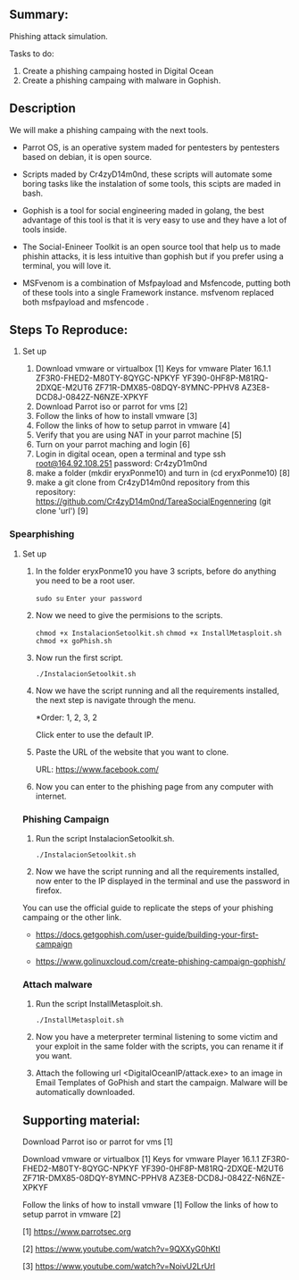 ## Summary:

Phishing attack simulation.

Tasks to do:

1. Create a phishing campaing hosted in Digital Ocean
2. Create a phishing campaing with malware in Gophish.

## Description

We will make a phishing campaing with the next tools.

- Parrot OS, is an operative system maded for pentesters by pentesters based on debian, it is open source.

- Scripts maded by Cr4zyD14m0nd, these scripts will automate some boring tasks like the instalation of some tools, this scipts are maded in bash.

- Gophish is a tool for social engineering maded in golang, the best advantage of this tool is that it is very easy to use and they have a lot of tools inside.

- The Social-Enineer Toolkit is an open source tool that help us to made phishin attacks, it is less intuitive than gophish but if you prefer using a terminal, you will love it.

- MSFvenom is a combination of Msfpayload and Msfencode, putting both of these tools into a single Framework instance. msfvenom replaced both msfpayload and msfencode .

## Steps To Reproduce:

1. Set up

    1. Download vmware or virtualbox [1]
    Keys for vmware Plater 16.1.1
    ZF3R0-FHED2-M80TY-8QYGC-NPKYF
    YF390-0HF8P-M81RQ-2DXQE-M2UT6
    ZF71R-DMX85-08DQY-8YMNC-PPHV8
    AZ3E8-DCD8J-0842Z-N6NZE-XPKYF
    2. Download Parrot iso or parrot for vms [2]
    3. Follow the links of how to install vmware [3]
    4. Follow the links of how to setup parrot in vmware [4]
    5. Verify that you are using NAT in your parrot machine [5]
    6. Turn on your parrot maching and login [6]
    7. Login in digital ocean, open a terminal and type ssh root@164.92.108.251 
    password: Cr4zyD1m0nd
    8. make a folder (mkdir eryxPonme10) and turn in (cd eryxPonme10) [8]
    9. make a git clone from Cr4zyD14m0nd repository from this repository: https://github.com/Cr4zyD14m0nd/TareaSocialEngennering (git clone 'url') [9]

### Spearphishing

1. Set up

    1. In the folder eryxPonme10 you have 3 scripts, before do anything you need to be a root user.

        `sudo su`
        `Enter your password`

    2. Now we need to give the permisions to the scripts.

        `chmod +x InstalacionSetoolkit.sh`
        `chmod +x InstallMetasploit.sh`
        `chmod +x goPhish.sh`

    3. Now run the first script.

        `./InstalacionSetoolkit.sh`

    4. Now we have the script running and all the requirements installed, the next step is navigate through the menu.

        *Order: 1, 2, 3, 2

        Click enter to use the default IP.

    5. Paste the URL of the website that you want to clone.

        URL: https://www.facebook.com/

    6. Now you can enter to the phishing page from any computer with internet.

    ### Phishing Campaign

    1. Run the script InstalacionSetoolkit.sh.

        `./InstalacionSetoolkit.sh`

    2. Now we have the script running and all the requirements installed, now enter to the IP displayed in the terminal and use the password in firefox.

    You can use the official guide to replicate the steps of your phishing campaing or the other link.

    * https://docs.getgophish.com/user-guide/building-your-first-campaign 

    * https://www.golinuxcloud.com/create-phishing-campaign-gophish/

    ### Attach malware

    1. Run the script InstallMetasploit.sh.

        `./InstallMetasploit.sh`

    2.  Now you have a meterpreter terminal listening to some victim and your exploit in the same folder with the scripts, you can rename it if you want.

    3. Attach the following url <DigitalOceanIP/attack.exe> to an image in Email Templates of GoPhish and start the campaign. Malware will be automatically downloaded.

    ## Supporting material:

    Download Parrot iso or parrot for vms [1]

    Download vmware or virtualbox [1]
    Keys for vmware Player 16.1.1
    ZF3R0-FHED2-M80TY-8QYGC-NPKYF
    YF390-0HF8P-M81RQ-2DXQE-M2UT6
    ZF71R-DMX85-08DQY-8YMNC-PPHV8
    AZ3E8-DCD8J-0842Z-N6NZE-XPKYF

    Follow the links of how to install vmware [1]
    Follow the links of how to setup parrot in vmware [2]

    [1] https://www.parrotsec.org

    [2] https://www.youtube.com/watch?v=9QXXyG0hKtI
    
    [3] https://www.youtube.com/watch?v=NoivU2LrUrI
